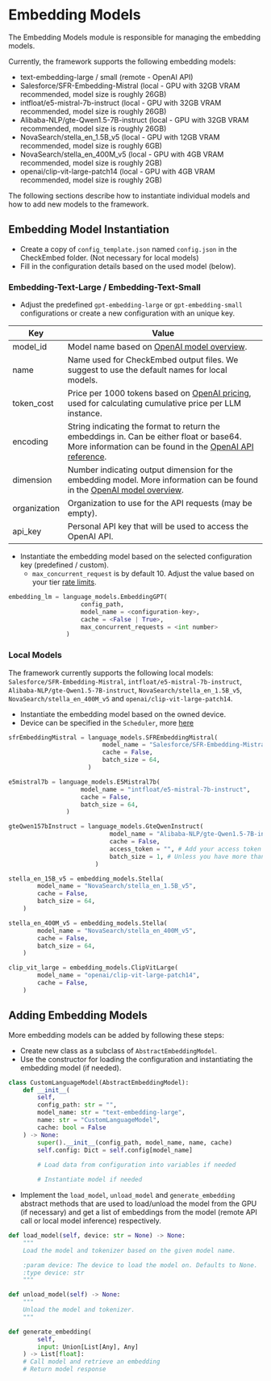 # Embedding Models

The Embedding Models module is responsible for managing the embedding models.

Currently, the framework supports the following embedding models:

- text-embedding-large / small (remote - OpenAI API)
- Salesforce/SFR-Embedding-Mistral (local - GPU with 32GB VRAM recommended, model size is roughly 26GB)
- intfloat/e5-mistral-7b-instruct (local - GPU with 32GB VRAM recommended, model size is roughly 26GB)
- Alibaba-NLP/gte-Qwen1.5-7B-instruct (local - GPU with 32GB VRAM recommended, model size is roughly 26GB)
- NovaSearch/stella_en_1.5B_v5 (local - GPU with 12GB VRAM recommended, model size is roughly 6GB)
- NovaSearch/stella_en_400M_v5 (local - GPU with 4GB VRAM recommended, model size is roughly 2GB)
- openai/clip-vit-large-patch14 (local - GPU with 4GB VRAM recommended, model size is roughly 2GB)

The following sections describe how to instantiate individual models and how to add new models to the framework.

## Embedding Model Instantiation

- Create a copy of `config_template.json` named `config.json` in the CheckEmbed folder. (Not necessary for local models)
- Fill in the configuration details based on the used model (below).

### Embedding-Text-Large / Embedding-Text-Small

- Adjust the predefined `gpt-embedding-large` or `gpt-embedding-small` configurations or create a new configuration with an unique key.

| Key                 | Value                                                                                                                                                                                                                                                                                                                                                               |
|---------------------|---------------------------------------------------------------------------------------------------------------------------------------------------------------------------------------------------------------------------------------------------------------------------------------------------------------------------------------------------------------------|
| model_id            | Model name based on [OpenAI model overview](https://platform.openai.com/docs/models/overview).                                                                                                                                                                                                                                                                      |
| name                | Name used for CheckEmbed output files. We suggest to use the default names for local models.                                                                                                                                                                                                                                                                        |
| token_cost          | Price per 1000 tokens based on [OpenAI pricing](https://openai.com/pricing), used for calculating cumulative price per LLM instance.                                                                                                                                                                                  |
| encoding            | String indicating the format to return the embeddings in. Can be either float or base64. More information can be found in the [OpenAI API reference](https://platform.openai.com/docs/api-reference/embeddings/create#embeddings-create-encoding_format). |
| dimension           | Number indicating output dimension for the embedding model. More information can be found in the [OpenAI model overview](https://platform.openai.com/docs/models/overview).                                                                                                       |
| organization        | Organization to use for the API requests (may be empty).                                                                                                                                                                                                                                                                                                            |
| api_key             | Personal API key that will be used to access the OpenAI API.                                                                                                                                                                                                                                                                                                        |

- Instantiate the embedding model based on the selected configuration key (predefined / custom).
  - `max_concurrent_request` is by default 10. Adjust the value based on your tier [rate limits](https://platform.openai.com/docs/guides/rate-limits).

```python
embedding_lm = language_models.EmbeddingGPT(
                    config_path,
                    model_name = <configuration-key>,
                    cache = <False | True>,
                    max_concurrent_requests = <int number>
                )
```

### Local Models

The framework currently supports the following local models: `Salesforce/SFR-Embedding-Mistral`, `intfloat/e5-mistral-7b-instruct`, `Alibaba-NLP/gte-Qwen1.5-7B-instruct`, `NovaSearch/stella_en_1.5B_v5`, `NovaSearch/stella_en_400M_v5` and `openai/clip-vit-large-patch14`.

- Instantiate the embedding model based on the owned device.
- Device can be specified in the `Scheduler`, more [here](/CheckEmbed/scheduler/scheduler.py)

```python
sfrEmbeddingMistral = language_models.SFREmbeddingMistral(
                          model_name = "Salesforce/SFR-Embedding-Mistral",
                          cache = False,
                          batch_size = 64,
                      )

e5mistral7b = language_models.E5Mistral7b(
                    model_name = "intfloat/e5-mistral-7b-instruct",
                    cache = False,
                    batch_size = 64,
                )

gteQwen157bInstruct = language_models.GteQwenInstruct(
                            model_name = "Alibaba-NLP/gte-Qwen1.5-7B-instruct",
                            cache = False,
                            access_token = "", # Add your access token here (Hugging Face)
                            batch_size = 1, # Unless you have more than 32GB of GPU VRAM at your disposal use 1.
                        )

stella_en_15B_v5 = embedding_models.Stella(
        model_name = "NovaSearch/stella_en_1.5B_v5",
        cache = False,
        batch_size = 64,
    )

stella_en_400M_v5 = embedding_models.Stella(
        model_name = "NovaSearch/stella_en_400M_v5",
        cache = False,
        batch_size = 64,
    )

clip_vit_large = embedding_models.ClipVitLarge(
        model_name = "openai/clip-vit-large-patch14",
        cache = False,
    )
```

## Adding Embedding Models

More embedding models can be added by following these steps:

- Create new class as a subclass of `AbstractEmbeddingModel`.
- Use the constructor for loading the configuration and instantiating the embedding model (if needed).

```python
class CustomLanguageModel(AbstractEmbeddingModel):
    def __init__(
        self,
        config_path: str = "",
        model_name: str = "text-embedding-large",
        name: str = "CustomLanguageModel",
        cache: bool = False
    ) -> None:
        super().__init__(config_path, model_name, name, cache)
        self.config: Dict = self.config[model_name]
        
        # Load data from configuration into variables if needed

        # Instantiate model if needed
```

- Implement the `load_model`, `unload_model` and `generate_embedding` abstract methods that are used to load/unload the model from the GPU (if necessary) and get a list of embeddings from the model (remote API call or local model inference) respectively.

```python
def load_model(self, device: str = None) -> None:
    """
    Load the model and tokenizer based on the given model name.

    :param device: The device to load the model on. Defaults to None.
    :type device: str
    """

def unload_model(self) -> None:
    """
    Unload the model and tokenizer.
    """

def generate_embedding(
        self,
        input: Union[List[Any], Any]
    ) -> List[float]:
    # Call model and retrieve an embedding
    # Return model response
```
